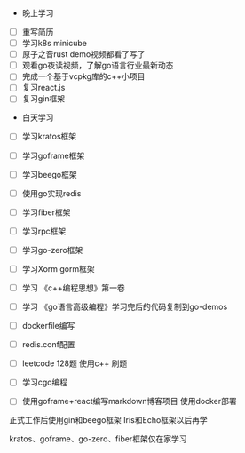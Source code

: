 + 晚上学习

- [ ] 重写简历
- [ ] 学习k8s minicube
- [ ] 原子之音rust demo视频都看了写了
- [ ] 观看go夜读视频，了解go语言行业最新动态
- [ ] 完成一个基于vcpkg库的c++小项目
- [ ] 复习react.js
- [ ] 复习gin框架

+ 白天学习

- [ ] 学习kratos框架

- [ ] 学习goframe框架

- [ ] 学习beego框架

- [ ] 使用go实现redis

- [ ] 学习fiber框架

- [ ] 学习rpc框架

- [ ] 学习go-zero框架

- [ ] 学习Xorm gorm框架

- [ ] 学习 《c++编程思想》第一卷 

- [ ] 学习 《go语言高级编程》学习完后的代码复制到go-demos

- [ ] dockerfile编写

- [ ] redis.conf配置

- [ ] leetcode 128题 使用c++ 刷题

- [ ] 学习cgo编程

- [ ] 使用goframe+react编写markdown博客项目 使用docker部署

  

  



正式工作后使用gin和beego框架  Iris和Echo框架以后再学

kratos、goframe、go-zero、fiber框架仅在家学习



